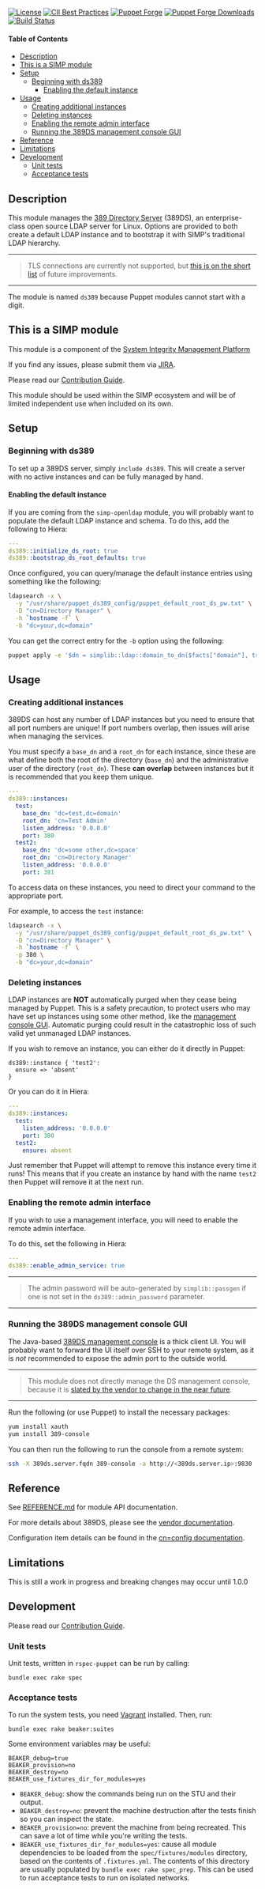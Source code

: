 [![License](https://img.shields.io/:license-apache-blue.svg)](http://www.apache.org/licenses/LICENSE-2.0.html)
[![CII Best Practices](https://bestpractices.coreinfrastructure.org/projects/73/badge)](https://bestpractices.coreinfrastructure.org/projects/73)
[![Puppet Forge](https://img.shields.io/puppetforge/v/simp/ds389.svg)](https://forge.puppet.com/simp/ds389)
[![Puppet Forge Downloads](https://img.shields.io/puppetforge/dt/simp/ds389.svg)](https://forge.puppet.com/simp/ds389)
[![Build Status](https://travis-ci.org/simp/pupmod-simp-ds389.svg)](https://travis-ci.org/simp/pupmod-simp-ds389)

#### Table of Contents

<!-- vim-markdown-toc GFM -->

* [Description](#description)
* [This is a SIMP module](#this-is-a-simp-module)
* [Setup](#setup)
  * [Beginning with ds389](#beginning-with-ds389)
    * [Enabling the default instance](#enabling-the-default-instance)
* [Usage](#usage)
  * [Creating additional instances](#creating-additional-instances)
  * [Deleting instances](#deleting-instances)
  * [Enabling the remote admin interface](#enabling-the-remote-admin-interface)
  * [Running the 389DS management console GUI](#running-the-389ds-management-console-gui)
* [Reference](#reference)
* [Limitations](#limitations)
* [Development](#development)
  * [Unit tests](#unit-tests)
  * [Acceptance tests](#acceptance-tests)

<!-- vim-markdown-toc -->

## Description

This module manages the [389 Directory Server][389ds] (389DS), an
enterprise-class open source LDAP server for Linux.  Options are provided to
both create a default LDAP instance and to bootstrap it with SIMP's traditional
LDAP hierarchy.

  ---
  > TLS connections are currently not supported, but [this is on the short list](https://simp-project.atlassian.net/browse/SIMP-8340) of future improvements.
  ---

The module is named `ds389` because Puppet modules cannot start with a digit.

## This is a SIMP module

This module is a component of the [System Integrity Management Platform](https://simp-project.com)

If you find any issues, please submit them via [JIRA](https://simp-project.atlassian.net/).

Please read our [Contribution Guide](https://simp.readthedocs.io/en/stable/contributors_guide/index.html).

This module should be used within the SIMP ecosystem and will be of limited
independent use when included on its own.

## Setup

### Beginning with ds389

To set up a 389DS server, simply `include ds389`. This will create a server with
no active instances and can be fully managed by hand.

#### Enabling the default instance

If you are coming from the `simp-openldap` module, you will probably want to
populate the default LDAP instance and schema.  To do this, add the following to
Hiera:

```yaml
---
ds389::initialize_ds_root: true
ds389::bootstrap_ds_root_defaults: true
```

Once configured, you can query/manage the default instance entries using
something like the following:

```bash
ldapsearch -x \
  -y "/usr/share/puppet_ds389_config/puppet_default_root_ds_pw.txt" \
  -D "cn=Directory Manager" \
  -h `hostname -f` \
  -b "dc=your,dc=domain"
```

You can get the correct entry for the `-b` option using the following:

```bash
puppet apply -e '$dn = simplib::ldap::domain_to_dn($facts["domain"], true); notice("DOMAIN => ${dn}")'
```

## Usage

### Creating additional instances

389DS can host any number of LDAP instances but you need to ensure that all port
numbers are unique! If port numbers overlap, then issues will arise when
managing the services.

You must specify a `base_dn` and a `root_dn` for each instance, since these are
what define both the root of the directory (`base_dn`) and the administrative
user of the directory (`root_dn`). These **can overlap** between instances but
it is recommended that you keep them unique.

```yaml
---
ds389::instances:
  test:
    base_dn: 'dc=test,dc=domain'
    root_dn: 'cn=Test Admin'
    listen_address: '0.0.0.0'
    port: 380
  test2:
    base_dn: 'dc=some other,dc=space'
    root_dn: 'cn=Directory Manager'
    listen_address: '0.0.0.0'
    port: 381
```

To access data on these instances, you need to direct your command to the
appropriate port.

For example, to access the `test` instance:

```bash
ldapsearch -x \
  -y "/usr/share/puppet_ds389_config/puppet_default_root_ds_pw.txt" \
  -D "cn=Directory Manager" \
  -h `hostname -f` \
  -p 380 \
  -b "dc=your,dc=domain"
```

### Deleting instances

LDAP instances are **NOT** automatically purged when they cease being managed by
Puppet. This is a safety precaution, to protect users who may have set up
instances using some other method, like the [management console
GUI][java-console].  Automatic purging could result in the catastrophic
loss of such valid yet unmanaged LDAP instances.

If you wish to remove an instance, you can either do it directly in Puppet:

```puppet
ds389::instance { 'test2':
  ensure => 'absent'
}
```

Or you can do it in Hiera:

```yaml
---
ds389::instances:
  test:
    listen_address: '0.0.0.0'
    port: 380
  test2:
    ensure: absent
```

Just remember that Puppet will attempt to remove this instance every time it
runs! This means that if you create an instance by hand with the name `test2`
then Puppet will remove it at the next run.

### Enabling the remote admin interface

If you wish to use a management interface, you will need to enable the remote
admin interface.

To do this, set the following in Hiera:

```yaml
---
ds389::enable_admin_service: true
```

  ---
  > The admin password will be auto-generated by `simplib::passgen` if one is not
  > set in the `ds389::admin_password` parameter.
  ---

### Running the 389DS management console GUI

The Java-based [389DS management console][java-console] is a thick client UI.
You will probably want to forward the UI itself over SSH to your remote system,
as it is _not_ recommended to expose the admin port to the outside world.

  ---
  > This module does not directly manage the DS management console, because
  > it is [slated by the vendor to change in the near future][console-deprecation].
  ---


Run the following (or use Puppet) to install the necessary packages:

```bash
yum install xauth
yum install 389-console
```

You can then run the following to run the console from a remote system:

```bash
ssh -X 389ds.server.fqdn 389-console -a http://<389ds.server.ip>:9830
```

## Reference

See [REFERENCE.md](./REFERENCE.md) for module API documentation.

For more details about 389DS, please see the [vendor
documentation](https://access.redhat.com/documentation/en-us/red_hat_directory_server/10/html/installation_guide/preparing_for_a_directory_server_installation-installation_overview).

Configuration item details can be found in the [cn=config
documentation](https://access.redhat.com/documentation/en-us/red_hat_directory_server/10/html/configuration_command_and_file_reference/core_server_configuration_reference#cnconfig).


## Limitations

This is still a work in progress and breaking changes may occur until 1.0.0

## Development

Please read our [Contribution Guide](https://simp.readthedocs.io/en/stable/contributors_guide/index.html).

### Unit tests

Unit tests, written in ``rspec-puppet`` can be run by calling:

```shell
bundle exec rake spec
```

### Acceptance tests

To run the system tests, you need [Vagrant](https://www.vagrantup.com/) installed. Then, run:

```shell
bundle exec rake beaker:suites
```

Some environment variables may be useful:

```shell
BEAKER_debug=true
BEAKER_provision=no
BEAKER_destroy=no
BEAKER_use_fixtures_dir_for_modules=yes
```

* `BEAKER_debug`: show the commands being run on the STU and their output.
* `BEAKER_destroy=no`: prevent the machine destruction after the tests finish so you can inspect the state.
* `BEAKER_provision=no`: prevent the machine from being recreated. This can save a lot of time while you're writing the tests.
* `BEAKER_use_fixtures_dir_for_modules=yes`: cause all module dependencies to be loaded from the `spec/fixtures/modules` directory, based on the contents of `.fixtures.yml`.  The contents of this directory are usually populated by `bundle exec rake spec_prep`.  This can be used to run acceptance tests to run on isolated networks.

[389ds]: https://directory.fedoraproject.org/
[console-deprecation]: https://access.redhat.com/documentation/en-us/red_hat_directory_server/10/html/release_notes/deprecated-functionality-10_5_0
[java-console]: https://access.redhat.com/documentation/en-us/red_hat_directory_server/10/html/administration_guide/starting_management_console

